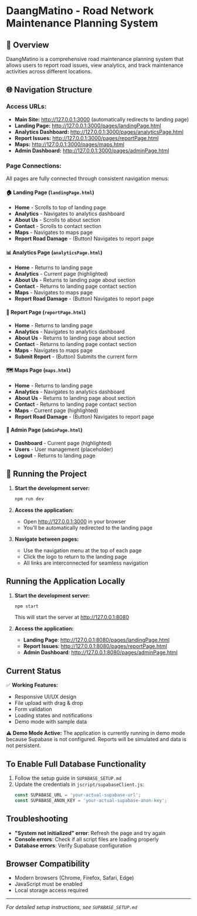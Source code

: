 # DaangMatino - Road Network Maintenance Planning System

## 🚗 Overview
DaangMatino is a comprehensive road maintenance planning system that allows users to report road issues, view analytics, and track maintenance activities across different locations.

## 🌐 Navigation Structure

### Access URLs:
- **Main Site:** http://127.0.0.1:3000 (automatically redirects to landing page)
- **Landing Page:** http://127.0.0.1:3000/pages/landingPage.html
- **Analytics Dashboard:** http://127.0.0.1:3000/pages/analyticsPage.html
- **Report Issues:** http://127.0.0.1:3000/pages/reportPage.html
- **Maps:** http://127.0.0.1:3000/pages/maps.html
- **Admin Dashboard:** http://127.0.0.1:3000/pages/adminPage.html

### Page Connections:
All pages are fully connected through consistent navigation menus:

#### 🏠 **Landing Page** (`landingPage.html`)
- **Home** - Scrolls to top of landing page
- **Analytics** - Navigates to analytics dashboard
- **About Us** - Scrolls to about section
- **Contact** - Scrolls to contact section
- **Maps** - Navigates to maps page
- **Report Road Damage** - (Button) Navigates to report page

#### 📊 **Analytics Page** (`analyticsPage.html`)
- **Home** - Returns to landing page
- **Analytics** - Current page (highlighted)
- **About Us** - Returns to landing page about section
- **Contact** - Returns to landing page contact section
- **Maps** - Navigates to maps page
- **Report Road Damage** - (Button) Navigates to report page

#### 📝 **Report Page** (`reportPage.html`)
- **Home** - Returns to landing page
- **Analytics** - Navigates to analytics dashboard
- **About Us** - Returns to landing page about section
- **Contact** - Returns to landing page contact section
- **Maps** - Navigates to maps page
- **Submit Report** - (Button) Submits the current form

#### 🗺️ **Maps Page** (`maps.html`)
- **Home** - Returns to landing page
- **Analytics** - Navigates to analytics dashboard
- **About Us** - Returns to landing page about section
- **Contact** - Returns to landing page contact section
- **Maps** - Current page (highlighted)
- **Report Road Damage** - (Button) Navigates to report page

#### 👤 **Admin Page** (`adminPage.html`)
- **Dashboard** - Current page (highlighted)
- **Users** - User management (placeholder)
- **Logout** - Returns to landing page

## 🚀 Running the Project

1. **Start the development server:**
   ```bash
   npm run dev
   ```

2. **Access the application:**
   - Open http://127.0.0.1:3000 in your browser
   - You'll be automatically redirected to the landing page

3. **Navigate between pages:**
   - Use the navigation menu at the top of each page
   - Click the logo to return to the landing page
   - All links are interconnected for seamless navigation

## Running the Application Locally

1. **Start the development server:**
   ```bash
   npm start
   ```
   This will start the server at http://127.0.0.1:8080

2. **Access the application:**
   - **Landing Page**: http://127.0.0.1:8080/pages/landingPage.html
   - **Report Issues**: http://127.0.0.1:8080/pages/reportPage.html  
   - **Admin Dashboard**: http://127.0.0.1:8080/pages/adminPage.html

## Current Status

✅ **Working Features:**
- Responsive UI/UX design
- File upload with drag & drop
- Form validation
- Loading states and notifications
- Demo mode with sample data

⚠️ **Demo Mode Active:**
The application is currently running in demo mode because Supabase is not configured. Reports will be simulated and data is not persistent.

## To Enable Full Database Functionality

1. Follow the setup guide in `SUPABASE_SETUP.md`
2. Update the credentials in `jscript/supabaseClient.js`:
   ```javascript
   const SUPABASE_URL = 'your-actual-supabase-url';
   const SUPABASE_ANON_KEY = 'your-actual-supabase-anon-key';
   ```

## Troubleshooting

- **"System not initialized" error**: Refresh the page and try again
- **Console errors**: Check if all script files are loading properly
- **Database errors**: Verify Supabase configuration

## Browser Compatibility

- Modern browsers (Chrome, Firefox, Safari, Edge)
- JavaScript must be enabled
- Local storage access required

---

*For detailed setup instructions, see `SUPABASE_SETUP.md`*
